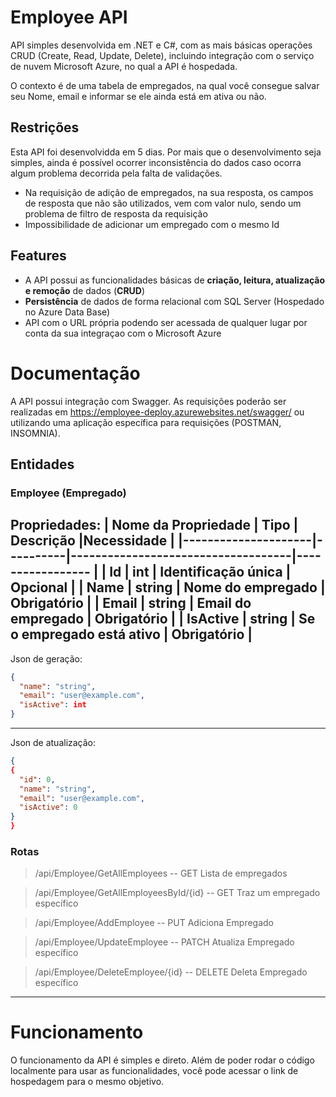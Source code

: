 # Employee API
API simples desenvolvida em .NET e C#, com as mais básicas operações CRUD (Create, Read,
Update, Delete), incluindo integração com o serviço de nuvem Microsoft Azure, no qual a 
API é hospedada.

O contexto é de uma tabela de empregados, na qual você consegue salvar seu Nome, email e 
informar se ele ainda está em ativa ou não.

## Restrições 
Esta API foi desenvolvidda em 5 dias. Por mais que o desenvolvimento seja simples, ainda 
é possível ocorrer inconsistência do dados caso ocorra algum problema decorrida pela falta 
de validações.

- Na requisição de adição de empregados, na sua resposta, os campos de resposta que não são 
utilizados, vem com valor nulo, sendo um problema de filtro de resposta da requisição
- Impossibilidade de adicionar um empregado com o mesmo Id

## Features
- A API possui as funcionalidades básicas de **criação, leitura, atualização e remoção** de dados (**CRUD**)
- **Persistência** de dados de forma relacional com SQL Server (Hospedado no Azure Data Base)
- API com o URL própria podendo ser acessada de qualquer lugar por conta da sua integraçao com o Microsoft Azure

# Documentação

A API possui integração com Swagger. 
As requisições poderão ser realizadas em https://employee-deploy.azurewebsites.net/swagger/ ou 
utilizando uma aplicação específica para requisições (POSTMAN, INSOMNIA).

## Entidades

### Employee (Empregado)
Propriedades:
| Nome da Propriedade | Tipo     | Descrição                          |Necessidade       |
|---------------------|----------|------------------------------------|----------------- |
| Id                  | int      | Identificação única                | Opcional         |
| Name                | string   | Nome do empregado                  | Obrigatório      |
| Email               | string   | Email do empregado                 | Obrigatório      |
| IsActive            | string   | Se o empregado está ativo          | Obrigatório      |
---
Json de geração:
~~~ json
{
  "name": "string",
  "email": "user@example.com",
  "isActive": int
}
~~~
---
Json de atualização:
~~~json
{
{
  "id": 0,
  "name": "string",
  "email": "user@example.com",
  "isActive": 0
}
}
~~~
### Rotas
> /api/Employee/GetAllEmployees -- GET Lista de empregados

> /api/Employee/GetAllEmployeesById/{id} -- GET Traz um empregado específico

> /api/Employee/AddEmployee -- PUT Adiciona Empregado

> /api/Employee/UpdateEmployee -- PATCH Atualiza Empregado específico

> /api/Employee/DeleteEmployee/{id} -- DELETE Deleta Empregado específico

---

# Funcionamento
O funcionamento da API é simples e direto. Além de poder rodar o código localmente para usar as funcionalidades, você pode acessar o link de hospedagem para o mesmo objetivo.

